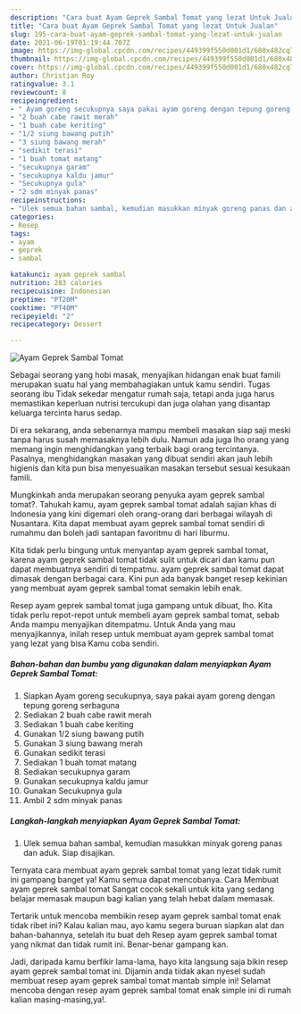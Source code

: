```yaml
---
description: "Cara buat Ayam Geprek Sambal Tomat yang lezat Untuk Jualan"
title: "Cara buat Ayam Geprek Sambal Tomat yang lezat Untuk Jualan"
slug: 195-cara-buat-ayam-geprek-sambal-tomat-yang-lezat-untuk-jualan
date: 2021-06-19T01:19:44.707Z
image: https://img-global.cpcdn.com/recipes/449399f550d001d1/680x482cq70/ayam-geprek-sambal-tomat-foto-resep-utama.jpg
thumbnail: https://img-global.cpcdn.com/recipes/449399f550d001d1/680x482cq70/ayam-geprek-sambal-tomat-foto-resep-utama.jpg
cover: https://img-global.cpcdn.com/recipes/449399f550d001d1/680x482cq70/ayam-geprek-sambal-tomat-foto-resep-utama.jpg
author: Christian Roy
ratingvalue: 3.1
reviewcount: 8
recipeingredient:
- " Ayam goreng secukupnya saya pakai ayam goreng dengan tepung goreng serbaguna"
- "2 buah cabe rawit merah"
- "1 buah cabe keriting"
- "1/2 siung bawang putih"
- "3 siung bawang merah"
- "sedikit terasi"
- "1 buah tomat matang"
- "secukupnya garam"
- "secukupnya kaldu jamur"
- "Secukupnya gula"
- "2 sdm minyak panas"
recipeinstructions:
- "Ulek semua bahan sambal, kemudian masukkan minyak goreng panas dan aduk. Siap disajikan."
categories:
- Resep
tags:
- ayam
- geprek
- sambal

katakunci: ayam geprek sambal 
nutrition: 283 calories
recipecuisine: Indonesian
preptime: "PT20M"
cooktime: "PT40M"
recipeyield: "2"
recipecategory: Dessert

---
```



![Ayam Geprek Sambal Tomat](https://img-global.cpcdn.com/recipes/449399f550d001d1/680x482cq70/ayam-geprek-sambal-tomat-foto-resep-utama.jpg)

Sebagai seorang yang hobi masak, menyajikan hidangan enak buat famili merupakan suatu hal yang membahagiakan untuk kamu sendiri. Tugas seorang ibu Tidak sekedar mengatur rumah saja, tetapi anda juga harus memastikan keperluan nutrisi tercukupi dan juga olahan yang disantap keluarga tercinta harus sedap.

Di era  sekarang, anda sebenarnya mampu membeli masakan siap saji meski tanpa harus susah memasaknya lebih dulu. Namun ada juga lho orang yang memang ingin menghidangkan yang terbaik bagi orang tercintanya. Pasalnya, menghidangkan masakan yang dibuat sendiri akan jauh lebih higienis dan kita pun bisa menyesuaikan masakan tersebut sesuai kesukaan famili. 



Mungkinkah anda merupakan seorang penyuka ayam geprek sambal tomat?. Tahukah kamu, ayam geprek sambal tomat adalah sajian khas di Indonesia yang kini digemari oleh orang-orang dari berbagai wilayah di Nusantara. Kita dapat membuat ayam geprek sambal tomat sendiri di rumahmu dan boleh jadi santapan favoritmu di hari liburmu.

Kita tidak perlu bingung untuk menyantap ayam geprek sambal tomat, karena ayam geprek sambal tomat tidak sulit untuk dicari dan kamu pun dapat membuatnya sendiri di tempatmu. ayam geprek sambal tomat dapat dimasak dengan berbagai cara. Kini pun ada banyak banget resep kekinian yang membuat ayam geprek sambal tomat semakin lebih enak.

Resep ayam geprek sambal tomat juga gampang untuk dibuat, lho. Kita tidak perlu repot-repot untuk membeli ayam geprek sambal tomat, sebab Anda mampu menyajikan ditempatmu. Untuk Anda yang mau menyajikannya, inilah resep untuk membuat ayam geprek sambal tomat yang lezat yang bisa Kamu coba sendiri.

<!--inarticleads1-->

##### Bahan-bahan dan bumbu yang digunakan dalam menyiapkan Ayam Geprek Sambal Tomat:

1. Siapkan  Ayam goreng secukupnya, saya pakai ayam goreng dengan tepung goreng serbaguna
1. Sediakan 2 buah cabe rawit merah
1. Sediakan 1 buah cabe keriting
1. Gunakan 1/2 siung bawang putih
1. Gunakan 3 siung bawang merah
1. Gunakan sedikit terasi
1. Sediakan 1 buah tomat matang
1. Sediakan secukupnya garam
1. Gunakan secukupnya kaldu jamur
1. Gunakan Secukupnya gula
1. Ambil 2 sdm minyak panas




<!--inarticleads2-->

##### Langkah-langkah menyiapkan Ayam Geprek Sambal Tomat:

1. Ulek semua bahan sambal, kemudian masukkan minyak goreng panas dan aduk. Siap disajikan.




Ternyata cara membuat ayam geprek sambal tomat yang lezat tidak rumit ini gampang banget ya! Kamu semua dapat mencobanya. Cara Membuat ayam geprek sambal tomat Sangat cocok sekali untuk kita yang sedang belajar memasak maupun bagi kalian yang telah hebat dalam memasak.

Tertarik untuk mencoba membikin resep ayam geprek sambal tomat enak tidak ribet ini? Kalau kalian mau, ayo kamu segera buruan siapkan alat dan bahan-bahannya, setelah itu buat deh Resep ayam geprek sambal tomat yang nikmat dan tidak rumit ini. Benar-benar gampang kan. 

Jadi, daripada kamu berfikir lama-lama, hayo kita langsung saja bikin resep ayam geprek sambal tomat ini. Dijamin anda tiidak akan nyesel sudah membuat resep ayam geprek sambal tomat mantab simple ini! Selamat mencoba dengan resep ayam geprek sambal tomat enak simple ini di rumah kalian masing-masing,ya!.


